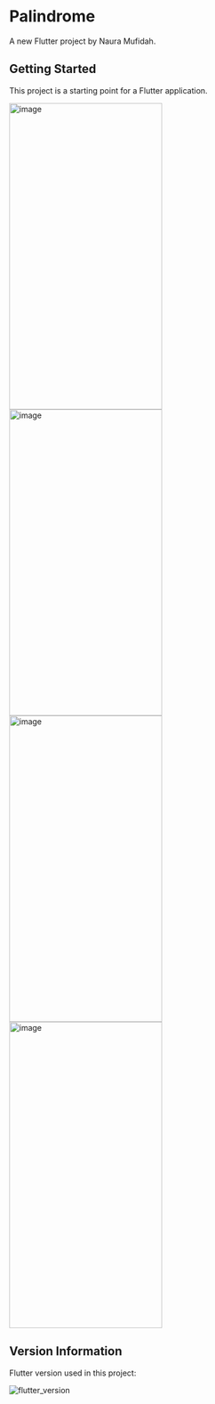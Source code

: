 # Palindrome

A new Flutter project by Naura Mufidah.

## Getting Started

This project is a starting point for a Flutter application.

<img width="275" height="550" alt="image" src="https://github.com/user-attachments/assets/866579a7-05d4-4572-9073-3ca3d2e16d24" />
<img width="275" height="550" alt="image" src="https://github.com/user-attachments/assets/684834fa-9cb4-4eac-86f5-0b92c60db8f5" />
<img width="275" height="550" alt="image" src="https://github.com/user-attachments/assets/505f4aa8-429e-4ebd-9fdd-312b2785ef3f" />
<img width="275" height="550" alt="image" src="https://github.com/user-attachments/assets/910b0d26-2c13-47d8-b31b-023ac624c847" />

## Version Information

Flutter version used in this project: 

![flutter_version](https://github.com/user-attachments/assets/a5653ffb-1971-4874-b3fd-3d3c6a182e3d)



